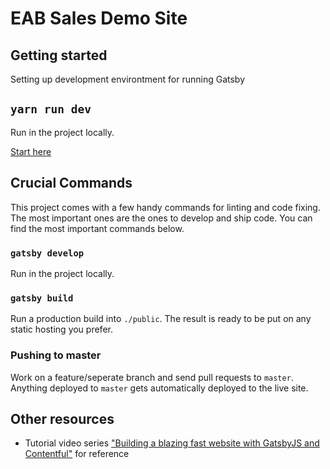# EAB Sales Demo Site

## Getting started

Setting up development environtment for running Gatsby


## `yarn run dev`

Run in the project locally.

[Start here](https://www.gatsbyjs.com/tutorial/part-zero/)


## Crucial Commands

This project comes with a few handy commands for linting and code fixing. The most important ones are the ones to develop and ship code. You can find the most important commands below.

### `gatsby develop`

Run in the project locally.

### `gatsby build`

Run a production build into `./public`. The result is ready to be put on any static hosting you prefer.


### Pushing to master
Work on a feature/seperate branch and send pull requests to `master`. Anything deployed to `master` gets automatically deployed to the live site.

## Other resources

- Tutorial video series ["Building a blazing fast website with GatsbyJS and Contentful"](https://www.youtube.com/watch?v=Ek4o40w1tH4&list=PL8KiuH6vpACV-F7jXribe4YveGBhBeG9A) for reference